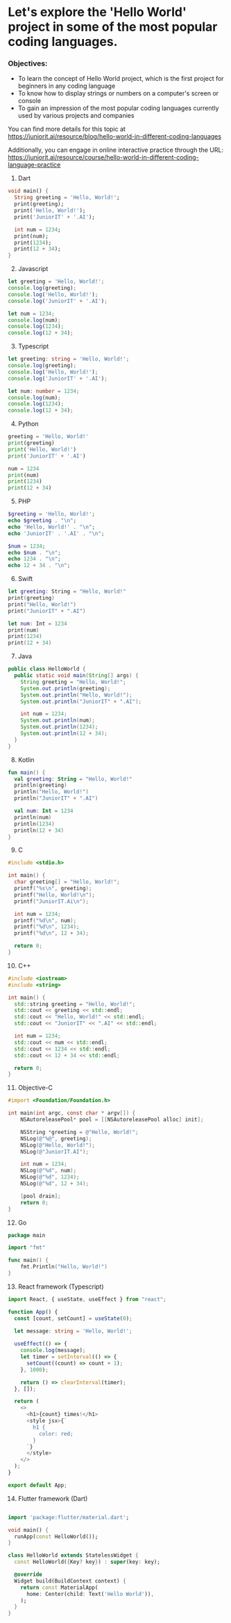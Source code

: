 # Let's explore the 'Hello World' project in some of the most popular coding languages.

### Objectives:

* To learn the concept of Hello World project, which is the first project for beginners in any coding language
* To know how to display strings or numbers on a computer's screen or console
* To gain an impression of the most popular coding languages currently used by various projects and companies

You can find more details for this topic at
https://juniorit.ai/resource/blog/hello-world-in-different-coding-languages

Additionally, you can engage in online interactive practice through the URL: https://juniorit.ai/resource/course/hello-world-in-different-coding-language-practice

1. Dart
```dart
void main() {
  String greeting = 'Hello, World!';
  print(greeting);
  print('Hello, World!');
  print('JuniorIT' + '.AI');

  int num = 1234;
  print(num);
  print(1234);
  print(12 + 34);
}
```

2. Javascript
```javascript
let greeting = 'Hello, World!';
console.log(greeting);
console.log('Hello, World!');
console.log('JuniorIT' + '.AI');

let num = 1234;
console.log(num);
console.log(1234);
console.log(12 + 34);
```

3. Typescript
```typescript
let greeting: string = 'Hello, World!';
console.log(greeting);
console.log('Hello, World!');
console.log('JuniorIT' + '.AI');

let num: number = 1234;
console.log(num);
console.log(1234);
console.log(12 + 34);
```

4. Python
```python
greeting = 'Hello, World!'
print(greeting)
print('Hello, World!')
print('JuniorIT' + '.AI')

num = 1234
print(num)
print(1234)
print(12 + 34)
```
5. PHP
```php
$greeting = 'Hello, World!';
echo $greeting . "\n";
echo 'Hello, World!' . "\n";
echo 'JuniorIT' . '.AI' . "\n";

$num = 1234;
echo $num . "\n";
echo 1234 . "\n";
echo 12 + 34 . "\n";
```

6. Swift
```swift
let greeting: String = "Hello, World!"
print(greeting)
print("Hello, World!")
print("JuniorIT" + ".AI")

let num: Int = 1234
print(num)
print(1234)
print(12 + 34)
```

7. Java
```java
public class HelloWorld {
  public static void main(String[] args) {
    String greeting = "Hello, World!";
    System.out.println(greeting);
    System.out.println("Hello, World!");
    System.out.println("JuniorIT" + ".AI");

    int num = 1234;
    System.out.println(num);
    System.out.println(1234);
    System.out.println(12 + 34);
  }
}
```

8. Kotlin
```kotlin
fun main() {
  val greeting: String = "Hello, World!"
  println(greeting)
  println("Hello, World!")
  println("JuniorIT" + ".AI")

  val num: Int = 1234
  println(num)
  println(1234)
  println(12 + 34)
}
```

9. C 
```c
#include <stdio.h>

int main() {
  char greeting[] = "Hello, World!";
  printf("%s\n", greeting);
  printf("Hello, World!\n");
  printf("JuniorIT.Ai\n");

  int num = 1234;
  printf("%d\n", num);
  printf("%d\n", 1234);
  printf("%d\n", 12 + 34);

  return 0;
}
```

10. C++
```cpp
#include <iostream>
#include <string>

int main() {
  std::string greeting = "Hello, World!";
  std::cout << greeting << std::endl;
  std::cout << "Hello, World!" << std::endl;
  std::cout << "JuniorIT" << ".AI" << std::endl;

  int num = 1234;
  std::cout << num << std::endl;
  std::cout << 1234 << std::endl;
  std::cout << 12 + 34 << std::endl;

  return 0;
}
```

11. Objective-C
```objective-c
#import <Foundation/Foundation.h>

int main(int argc, const char * argv[]) {
    NSAutoreleasePool* pool = [[NSAutoreleasePool alloc] init];

    NSString *greeting = @"Hello, World!";
    NSLog(@"%@", greeting);
    NSLog(@"Hello, World!");
    NSLog(@"JuniorIT.AI");

    int num = 1234;
    NSLog(@"%d", num);
    NSLog(@"%d", 1234);
    NSLog(@"%d", 12 + 34);

    [pool drain];
    return 0;
}
```

12. Go
```go
package main

import "fmt"

func main() {
    fmt.Println("Hello, World!")
}
```

13. React framework (Typescript)
```typescript
import React, { useState, useEffect } from "react";

function App() {
  const [count, setCount] = useState(0);

  let message: string = 'Hello, World!';
  
  useEffect(() => {
    console.log(message);
    let timer = setInterval(() => {
      setCount((count) => count + 1);
    }, 1000);

    return () => clearInterval(timer);
  }, []);

  return (
    <>
      <h1>{count} times!</h1>
      <style jsx>{`
        h1 {
          color: red;
        }
      `}
      </style>
    </>
  );
}

export default App;
```

14. Flutter framework (Dart)
```dart

import 'package:flutter/material.dart';

void main() {
  runApp(const HelloWorld());
}

class HelloWorld extends StatelessWidget {
  const HelloWorld({Key? key}) : super(key: key);

  @override
  Widget build(BuildContext context) {
    return const MaterialApp(
      home: Center(child: Text('Hello World')),
    );
  }
}
``` 
